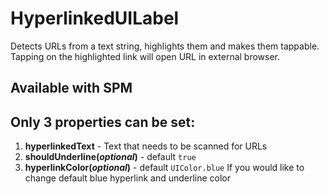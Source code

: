 # HyperlinkedUILabel
Detects URLs from a text string, highlights them and makes them tappable. Tapping on the highlighted link will open URL in external browser.
## Available with SPM
## Only 3 properties can be set:

1. **hyperlinkedText** - Text that needs to be scanned for URLs
2. **shouldUnderline(_optional_)** - default `true` 
3. **hyperlinkColor(_optional_)** - default `UIColor.blue` If you would like to change default blue hyperlink and underline color
